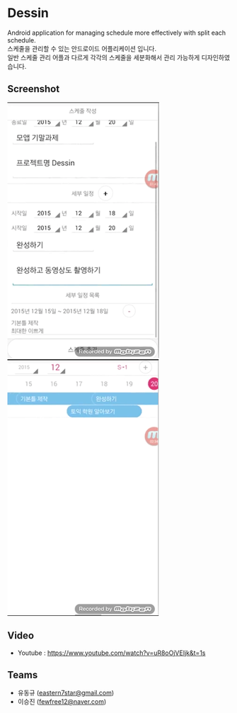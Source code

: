 # Dessin
Android application for managing schedule more effectively with split each schedule.\
스케줄을 관리할 수 있는 안드로이드 어플리케이션 입니다.\
일반 스케줄 관리 어플과 다르게 각각의 스케줄을 세분화해서 관리 가능하게 디자인하였습니다.

## Screenshot
![screenshot0](https://github.com/Tamuel/Dessin/blob/master/Screenshot/01_dessin.png)
![screenshot1](https://github.com/Tamuel/Dessin/blob/master/Screenshot/02_dessin.png)

## Video
* Youtube : https://www.youtube.com/watch?v=uR8oOjVEIjk&t=1s

## Teams
* 유동규 (eastern7star@gmail.com)
* 이승진 (fewfree12@naver.com)

